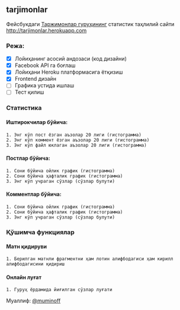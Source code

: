 ## tarjimonlar

Фейсбукдаги [Таржимонлар гуруҳининг](https://www.facebook.com/groups/438868872860349) статистик таҳлилий сайти http://tarjimonlar.herokuapp.com

### Режа:

- [x] Лойиҳанинг асосий андозаси (код дизайни)
- [x] Facebook API га боғлаш
- [x] Лойиҳани Heroku платформасига ётқизиш
- [x] Frontend дизайн
- [ ] Графика устида ишлаш
- [ ] Тест қилиш

### Статистика

#### Иштирокчилар бўйича:

    1. Энг кўп пост ёзган аъзолар 20 лиги (гистограмма)
    2. Энг кўп коммент ёзган аъзолар 20 лиги (гистограмма)
    3. Энг кўп файл юклаган аъзолар 20 лиги (гистограмма)

#### Постлар бўйичa:

    1. Сони бўйича ойлик график (гистограмма)
    2. Сони бўйича ҳафталик график (гистограмма)
    3. Энг кўп учраган сўзлар (сўзлар булути)

#### Комментлар бўйича:

    1. Сони бўйича ойлик график (гистограмма)
    2. Сони бўйича ҳафталик график (гистограмма)
    3. Энг кўп учраган сўзлар (сўзлар булути)

### Қўшимча функциялар

#### Матн қидируви

    1. Берилган матнли фрагментни ҳам лотин алифбодагиси ҳам кирилл алифбодагисини қидириш

#### Онлайн луғат

    1. Гуруҳ ёрдамида йиғилган сўзлар луғати

Муаллиф: [@muminoff](https://github.com/muminoff/)
